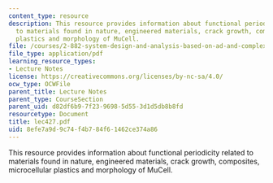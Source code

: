 ```yaml
---
content_type: resource
description: This resource provides information about functional periodicity related
  to materials found in nature, engineered materials, crack growth, composites, microcellular
  plastics and morphology of MuCell.
file: /courses/2-882-system-design-and-analysis-based-on-ad-and-complexity-theories-spring-2005/8efe7a9d9c74f4b784f61462ce374a86_lec427.pdf
file_type: application/pdf
learning_resource_types:
- Lecture Notes
license: https://creativecommons.org/licenses/by-nc-sa/4.0/
ocw_type: OCWFile
parent_title: Lecture Notes
parent_type: CourseSection
parent_uid: d82df6b9-7f23-9698-5d55-3d1d5db8b8fd
resourcetype: Document
title: lec427.pdf
uid: 8efe7a9d-9c74-f4b7-84f6-1462ce374a86
---
```

This resource provides information about functional periodicity related to materials found in nature, engineered materials, crack growth, composites, microcellular plastics and morphology of MuCell.